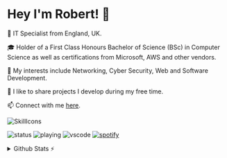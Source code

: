 # Hey I'm Robert! 👋

💼 IT Specialist from England, UK.

🎓 Holder of a First Class Honours Bachelor of Science (BSc) in Computer Science as well as certifications from Microsoft, AWS and other vendors.

🔭 My interests include Networking, Cyber Security, Web and Software Development.

🐙 I like to share projects I develop during my free time.

📫 Connect with me [here](https://robsd.github.io).

![SkillIcons](https://skillicons.dev/icons?i=aws,ansible,apple,azure,bash,bootstrap,css,cloudflare,debian,discord,docker,firebase,flask,gcp,git,github,gmail,html,instagram,java,js,jquery,kali,linkedin,linux,md,mongodb,mysql,netlify,nginx,nodejs,notion,php,postman,powershell,py,raspberrypi,replit,twitter,ubuntu,vercel,vim,vscode,windows,wordpress)

![status](https://api.statusbadges.me/badge/status/172462402078507008?simple=true)
![playing](https://api.statusbadges.me/badge/playing/172462402078507008)
![vscode](https://api.statusbadges.me/badge/vscode/172462402078507008)
[![spotify](https://api.statusbadges.me/badge/spotify/172462402078507008)](https://api.statusbadges.me/openspotify/172462402078507008)

<details>
  <summary>Github Stats ⚡</summary>
  
  ![Github stats](https://github-readme-stats.vercel.app/api?username=tandpfun&theme=dark&line_height=20)
  ![Top Langs](https://github-readme-stats.vercel.app/api/top-langs/?username=robsd&layout=compact&theme=dark&hide_border=true)
</details>
